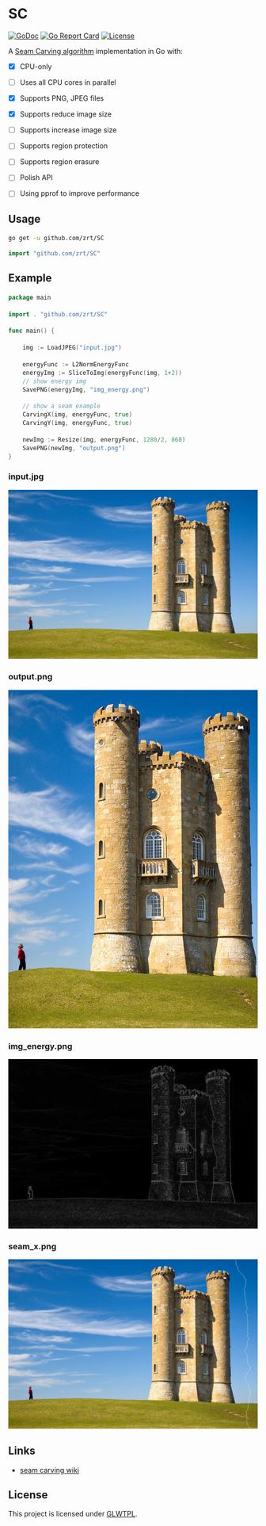# SC

[![GoDoc](https://godoc.org/github.com/zrt/SC?status.svg)](https://godoc.org/github.com/zrt/SC)
[![Go Report Card](https://goreportcard.com/badge/github.com/zrt/SC)](https://goreportcard.com/report/github.com/zrt/SC)
[![License](https://img.shields.io/badge/LICENSE-GLWTPL-green.svg)](https://github.com/zrt/SC/blob/master/LICENSE)

A [Seam Carving algorithm](https://en.wikipedia.org/wiki/Seam_carving) implementation in Go with:
- [x]  CPU-only
- [ ] Uses all CPU cores in parallel
- [x] Supports PNG, JPEG files
- [x] Supports reduce image size
- [ ] Supports increase image size
- [ ] Supports region protection
- [ ] Supports region erasure
- [ ] Polish API
- [ ] Using pprof to improve performance


## Usage

```bash
go get -u github.com/zrt/SC
```


```go
import "github.com/zrt/SC"
````

## Example

```go
package main

import . "github.com/zrt/SC"

func main() {

	img := LoadJPEG("input.jpg")

	energyFunc := L2NormEnergyFunc
	energyImg := SliceToImg(energyFunc(img, 1+2))
	// show energy img
	SavePNG(energyImg, "img_energy.png")

	// show a seam example
	CarvingX(img, energyFunc, true)
	CarvingY(img, energyFunc, true)

	newImg := Resize(img, energyFunc, 1280/2, 868)
	SavePNG(newImg, "output.png")
}
```

### input.jpg

![example](https://github.com/zrt/SC/blob/master/_example/example1/input.jpg)

### output.png

![example](https://github.com/zrt/SC/blob/master/_example/example1/output4.png)

### img_energy.png

![example](https://github.com/zrt/SC/blob/master/_example/example1/img_energy.png)

### seam_x.png

![example](https://github.com/zrt/SC/blob/master/_example/example1/seam_x.png)


## Links

- [seam carving wiki](https://en.wikipedia.org/wiki/Seam_carving)

## License

This project is licensed under [GLWTPL](https://github.com/me-shaon/GLWTPL).

